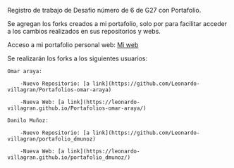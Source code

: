 Registro de trabajo de Desafio número de 6 de G27 con Portafolio.

Se agregan los forks creados a mi portafolio, solo por para facilitar acceder a los cambios realizados en sus repositorios y webs.

Acceso a mi portafolio personal web: [Mi web](https://leonardo-villagran.github.io/desafio_latam_06/)

Se realizarán los forks a los siguientes usuarios:

    Omar araya:

        -Nuevo Repositorio: [a link](https://github.com/Leonardo-villagran/Portafolios-omar-araya)

        -Nueva Web: [a link](https://leonardo-villagran.github.io/Portafolios-omar-araya/)

    Danilo Muñoz:

        -Nuevo Repositorio: [a link](https://github.com/Leonardo-villagran/portafolio_dmunoz)

        -Nueva Web: [a link](https://leonardo-villagran.github.io/portafolio_dmunoz/)
